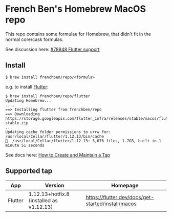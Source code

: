 # French Ben's Homebrew MacOS repo
This repo contains some formulae for Homebrew, that didn't fit in the normal core/cask formulas. 

See discussion here: [#78848 Flutter support](https://github.com/Homebrew/homebrew-cask/issues/78848)

## Install

```
$ brew install frenchben/repo/<formula>
```

e.g. to install [Flutter](https://flutter.dev):
```
$ brew install frenchben/repo/flutter
Updating Homebrew...
....
==> Installing flutter from frenchben/repo
==> Downloading https://storage.googleapis.com/flutter_infra/releases/stable/macos/flutter_macos_v1.12.13+hotfix.8-stable.zip
...
Updating cache folder permissions to u+rw for: /usr/local/Cellar/flutter/1.12.13/bin/cache
🍺  /usr/local/Cellar/flutter/1.12.13: 3,076 files, 1.7GB, built in 1 minute 51 seconds
```

See docs here: [How to Create and Maintain a Tap](https://docs.brew.sh/How-to-Create-and-Maintain-a-Tap#installing)


## Supported tap

| App | Version | Homepage |
| --- | --- | --- |
| Flutter | 1.12.13+hotfix.8 (installed as v1.12.13) | https://flutter.dev/docs/get-started/install/macos |
